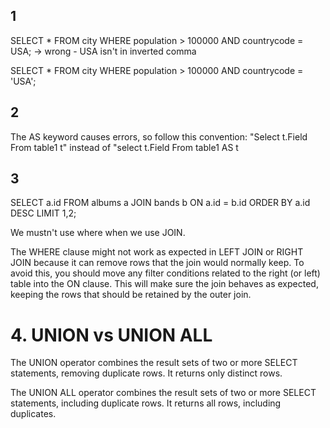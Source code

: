 ## 1

SELECT \* FROM city WHERE population > 100000 AND countrycode = USA;
-> wrong - USA isn't in inverted comma

SELECT \* FROM city WHERE population > 100000 AND countrycode = 'USA';

## 2

The AS keyword causes errors, so follow this convention: "Select t.Field
From table1 t" instead of "select t.Field From table1 AS t

## 3

SELECT a.id FROM albums a
JOIN bands b ON a.id = b.id
ORDER BY a.id DESC
LIMIT 1,2;

We mustn't use where when we use JOIN.

The WHERE clause might not work as expected in LEFT JOIN or RIGHT JOIN because it can remove rows that the join would normally keep. To avoid this, you should move any filter conditions related to the right (or left) table into the ON clause. This will make sure the join behaves as expected, keeping the rows that should be retained by the outer join.

# 4. UNION vs UNION ALL

The UNION operator combines the result sets of two or more SELECT statements, removing duplicate rows. It returns only distinct rows.

The UNION ALL operator combines the result sets of two or more SELECT statements, including duplicate rows. It returns all rows, including duplicates.

